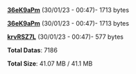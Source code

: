 [**36eK9aPm**](/data/36eK9aPm.txt) (30/01/23 - 00:47)- 1713 bytes

[**36eK9aPm**](/data/36eK9aPm.txt) (30/01/23 - 00:47)- 1713 bytes

[**krvRSZ7L**](/data/krvRSZ7L.txt) (30/01/23 - 00:47)- 577 bytes

**Total Datas**: 7186

**Total Size**: 41.07 MB / 41.1 MB